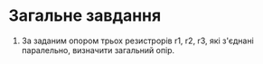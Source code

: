 #  Загальне завдання
1. За заданим опором трьох резистрорів r1, r2, r3, які з'єднані паралельно, визначити загальний опір.

